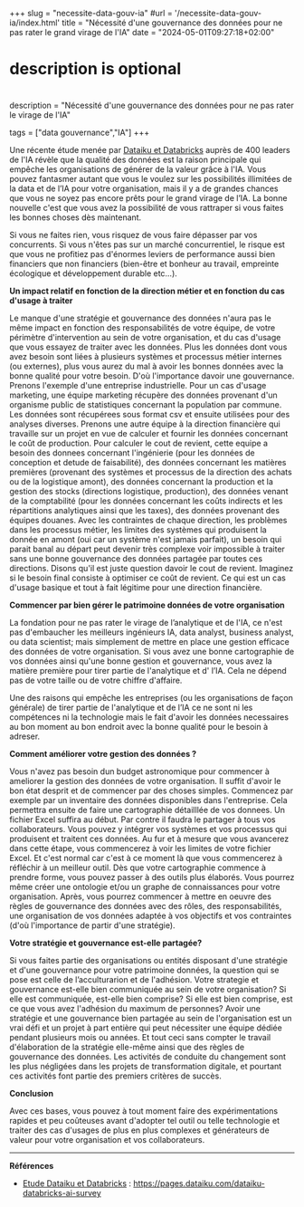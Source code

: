 +++
slug = "necessite-data-gouv-ia"
#url = '/necessite-data-gouv-ia/index.html'
title = "Nécessité d'une gouvernance des données pour ne pas rater le grand virage de l'IA"
date = "2024-05-01T09:27:18+02:00"

#
# description is optional
#
description = "Nécessité d'une gouvernance des données pour ne pas rater le virage de l'IA"

tags = ["data gouvernance","IA"]
+++


Une récente étude menée par [Dataiku et Databricks](https://pages.dataiku.com/dataiku-databricks-ai-survey) auprès de 400 leaders de l'IA révèle que la qualité des données est la raison principale qui empêche les organisations de générer de la valeur grâce à l'IA. Vous pouvez fantasmer autant que vous le voulez sur les possibilités illimitées de la data et de l’IA pour votre organisation, mais il y a de grandes chances que vous ne soyez pas encore prêts pour le grand virage de l’IA. La bonne nouvelle c'est que vous avez la possibilité de vous rattraper si vous faites les bonnes choses dès maintenant.

Si vous ne faites rien, vous risquez de vous faire dépasser par vos concurrents. Si vous n'êtes pas sur un marché concurrentiel, le risque est que vous ne profitiez pas d'énormes leviers de performance aussi bien financiers que non financiers (bien-être et bonheur au travail, empreinte écologique et développement durable  etc…).

**Un impact relatif en fonction de la direction métier et en fonction du cas d'usage à traiter**

Le manque d'une stratégie et gouvernance des données n'aura pas le même impact en fonction des responsabilités de votre équipe, de votre périmètre d'intervention au sein de votre organisation, et du cas d'usage que vous essayez de traiter avec les données. Plus les données dont vous avez besoin sont liées à plusieurs systèmes et processus métier internes (ou externes), plus vous aurez du mal à avoir les bonnes données avec la bonne qualité pour votre besoin. D'où l'importance davoir une gouvernance. Prenons l'exemple d'une entreprise industrielle. Pour un cas d'usage marketing, une équipe marketing récupère des données provenant d'un organisme public de statistiques concernant la population par commune. Les données sont récupérees sous format csv et ensuite utilisées pour des analyses diverses. Prenons une autre équipe à la direction financière qui travaille sur un projet en vue de calculer et fournir les données concernant le coût de production. Pour calculer le cout de revient, cette equipe a besoin des donnees concernant l'ingénierie (pour les données de conception et detude de faisabilité), des données concernant les matières premières (provenant des systèmes et processus de la direction des achats ou de la logistique amont), des données concernant la production et la gestion des stocks (directions logistique, production), des données venant de la comptabilité (pour les données concernant les coûts indirects et les répartitions analytiques ainsi que les taxes), des données provenant des  équipes douanes. Avec les contraintes de chaque direction, les problèmes dans les processus métier, les limites des systèmes qui produisent la donnée en amont (oui car un système n'est jamais parfait), un besoin qui parait banal au départ peut devenir très complexe voir impossible à traiter sans une bonne gouvernance des données partagée par toutes ces directions. Disons qu'il est juste question davoir le cout de revient. Imaginez si le besoin final consiste à optimiser ce coût de revient. Ce qui est un cas d'usage basique et tout à fait légitime pour une direction financière.

**Commencer par bien gérer le patrimoine données de votre organisation**

La fondation pour ne pas rater le virage de l’analytique et de l'IA, ce n'est pas d'embaucher les meilleurs ingénieurs IA, data analyst, business analyst, ou data scientist; mais simplement de mettre en place une gestion efficace des données de votre organisation. Si vous avez une bonne cartographie de vos données ainsi qu'une bonne gestion et gouvernance, vous avez la matière première pour tirer partie de l'analytique et d' l’IA. Cela ne dépend pas de votre taille ou de votre chiffre d'affaire.

Une des raisons qui empêche les entreprises (ou les organisations de façon générale) de tirer partie de l'analytique et de l’IA ce ne sont ni les compétences ni la technologie mais le fait d'avoir les données necessaires au bon moment au bon endroit avec la bonne qualité pour le besoin à adreser.

**Comment améliorer votre gestion des données ?**

Vous n'avez pas besoin dun budget astronomique pour commencer à ameliorer la gestion des données de votre organisation. Il suffit d'avoir le bon état desprit et de commencer par des choses simples. Commencez par exemple par un inventaire des données disponibles dans l'entreprise. Cela permettra ensuite de faire une cartographie détailllée de vos donnees. Un fichier Excel suffira au début. Par contre il faudra le partager à tous vos collaborateurs. Vous pouvez y intégrer vos systèmes et vos processus qui produisent et traitent ces données. Au fur et à mesure que vous avancerez dans cette étape, vous commencerez à voir les limites de votre fichier Excel. Et c'est normal car c'est à ce moment là que vous commencerez à réfléchir à un meilleur outil. Dès que votre cartographie commence à prendre forme, vous pouvez passer à des outils plus élaborés. Vous pourrez même créer une ontologie et/ou un graphe de connaissances pour votre organisation. Après, vous pourrez commencer à mettre en oeuvre des règles de gouvernance des données avec des rôles, des responsabilités, une organisation de vos données adaptée à vos objectifs et vos contraintes (d'où l'importance de partir d'une stratégie).

**Votre stratégie et gouvernance est-elle partagée?**

Si vous faites partie des organisations ou entités disposant d'une stratégie et d'une gouvernance pour votre patrimoine données, la question qui se pose est celle de l’acculturarion et de l'adhésion. Votre strategie et gouvernance est-elle bien communiquée au sein de votre organisation? Si elle est communiquée, est-elle bien comprise? Si elle est bien comprise, est ce que vous avez l'adhésion du maximum de personnes? Avoir une stratégie et une gouvernance bien partagée au sein de l'organisation est un vrai défi et un projet à part entière qui peut nécessiter une équipe dédiée pendant plusieurs mois ou années. Et tout ceci sans compter le travail d'élaboration de la stratégie elle-même ainsi que des règles de gouvernance des données. Les activités de conduite du changement sont les plus négligées dans les projets de transformation digitale, et pourtant ces activités font partie des premiers critères de succès.

**Conclusion**

Avec ces bases, vous pouvez à tout moment faire des expérimentations rapides et peu coûteuses avant d'adopter tel outil ou telle technologie et traiter des cas d'usages de plus en plus complexes et générateurs de valeur pour votre organisation et vos collaborateurs.



___
**Références**
- [Etude Dataiku et Databricks](https://pages.dataiku.com/dataiku-databricks-ai-survey) : https://pages.dataiku.com/dataiku-databricks-ai-survey